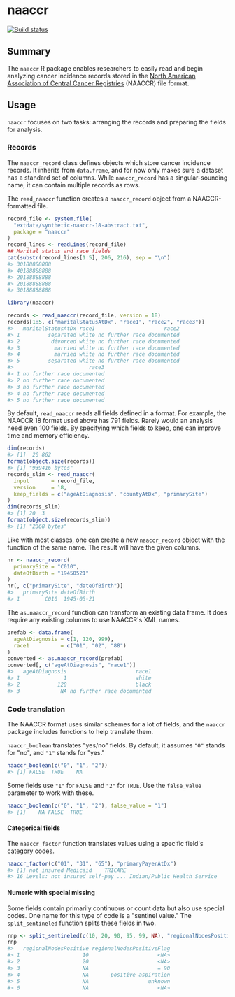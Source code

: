 naaccr
================

[![Build status](https://travis-ci.org/WerthPADOH/naaccr.svg?branch=master)](https://travis-ci.org/WerthPADOH/naaccr)

Summary
-------

The `naaccr` R package enables researchers to easily read and begin analyzing cancer incidence records stored in the [North American Association of Central Cancer Registries](https://www.naaccr.org/) (NAACCR) file format.

Usage
-----

`naaccr` focuses on two tasks: arranging the records and preparing the fields for analysis.

### Records

The `naaccr_record` class defines objects which store cancer incidence records. It inherits from `data.frame`, and for now only makes sure a dataset has a standard set of columns. While `naaccr_record` has a singular-sounding name, it can contain multiple records as rows.

The `read_naaccr` function creates a `naaccr_record` object from a NAACCR-formatted file.

``` r
record_file <- system.file(
  "extdata/synthetic-naaccr-18-abstract.txt",
  package = "naaccr"
)
record_lines <- readLines(record_file)
## Marital status and race fields
cat(substr(record_lines[1:5], 206, 216), sep = "\n")
#> 30188888888
#> 40188888888
#> 20188888888
#> 20188888888
#> 30188888888
```

``` r
library(naaccr)

records <- read_naaccr(record_file, version = 18)
records[1:5, c("maritalStatusAtDx", "race1", "race2", "race3")]
#>   maritalStatusAtDx race1                      race2
#> 1         separated white no further race documented
#> 2          divorced white no further race documented
#> 3           married white no further race documented
#> 4           married white no further race documented
#> 5         separated white no further race documented
#>                        race3
#> 1 no further race documented
#> 2 no further race documented
#> 3 no further race documented
#> 4 no further race documented
#> 5 no further race documented
```

By default, `read_naaccr` reads all fields defined in a format. For example, the NAACCR 18 format used above has 791 fields. Rarely would an analysis need even 100 fields. By specifying which fields to keep, one can improve time and memory efficiency.

``` r
dim(records)
#> [1]  20 862
format(object.size(records))
#> [1] "939416 bytes"
records_slim <- read_naaccr(
  input       = record_file,
  version     = 18,
  keep_fields = c("ageAtDiagnosis", "countyAtDx", "primarySite")
)
dim(records_slim)
#> [1] 20  3
format(object.size(records_slim))
#> [1] "2368 bytes"
```

Like with most classes, one can create a new `naaccr_record` object with the function of the same name. The result will have the given columns.

``` r
nr <- naaccr_record(
  primarySite = "C010",
  dateOfBirth = "19450521"
)
nr[, c("primarySite", "dateOfBirth")]
#>   primarySite dateOfBirth
#> 1        C010  1945-05-21
```

The `as.naaccr_record` function can transform an existing data frame. It does require any existing columns to use NAACCR's XML names.

``` r
prefab <- data.frame(
  ageAtDiagnosis = c(1, 120, 999),
  race1          = c("01", "02", "88")
)
converted <- as.naaccr_record(prefab)
converted[, c("ageAtDiagnosis", "race1")]
#>   ageAtDiagnosis                      race1
#> 1              1                      white
#> 2            120                      black
#> 3             NA no further race documented
```

### Code translation

The NAACCR format uses similar schemes for a lot of fields, and the `naaccr` package includes functions to help translate them.

`naaccr_boolean` translates "yes/no" fields. By default, it assumes `"0"` stands for "no", and `"1"` stands for "yes."

``` r
naaccr_boolean(c("0", "1", "2"))
#> [1] FALSE  TRUE    NA
```

Some fields use `"1"` for `FALSE` and `"2"` for `TRUE`. Use the `false_value` parameter to work with these.

``` r
naaccr_boolean(c("0", "1", "2"), false_value = "1")
#> [1]    NA FALSE  TRUE
```

#### Categorical fields

The `naaccr_factor` function translates values using a specific field's category codes.

``` r
naaccr_factor(c("01", "31", "65"), "primaryPayerAtDx")
#> [1] not insured Medicaid    TRICARE    
#> 16 Levels: not insured self-pay ... Indian/Public Health Service
```

#### Numeric with special missing

Some fields contain primarily continuous or count data but also use special codes. One name for this type of code is a "sentinel value." The `split_sentineled` function splits these fields in two.

``` r
rnp <- split_sentineled(c(10, 20, 90, 95, 99, NA), "regionalNodesPositive")
rnp
#>   regionalNodesPositive regionalNodesPositiveFlag
#> 1                    10                      <NA>
#> 2                    20                      <NA>
#> 3                    NA                      = 90
#> 4                    NA       positive aspiration
#> 5                    NA                   unknown
#> 6                    NA                      <NA>
```
